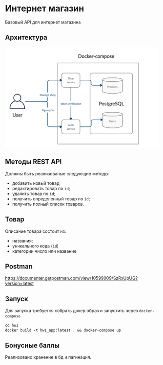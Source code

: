 # Интернет магазин
Базовый API для интернет магазина

## Архитектура
![Архитектура](https://github.com/arodionov18/dist_calc_hw/raw/hw4/architecture.png)

## Методы REST API
Должны быть реализованые следующие методы:
* добавить новый товар;
* редактировать товар по `id`;
* удалить товар по `id`;
* получить определенный товар по `id`;
* получить полный список товаров.

## Товар
Описание товара состоит из:
- названия;
- уникального кода (`id`)
- категории число или название

## Postman
https://documenter.getpostman.com/view/10599009/SzRxUpUG?version=latest

## Запуск
Для запуска требуется собрать докер образ и запустить через `docker-compose`

```
cd hw1
docker build -t hw1_app:latest . && docker-compose up
```
## Бонусные баллы
Реализовано хранение в бд и пагинация.
